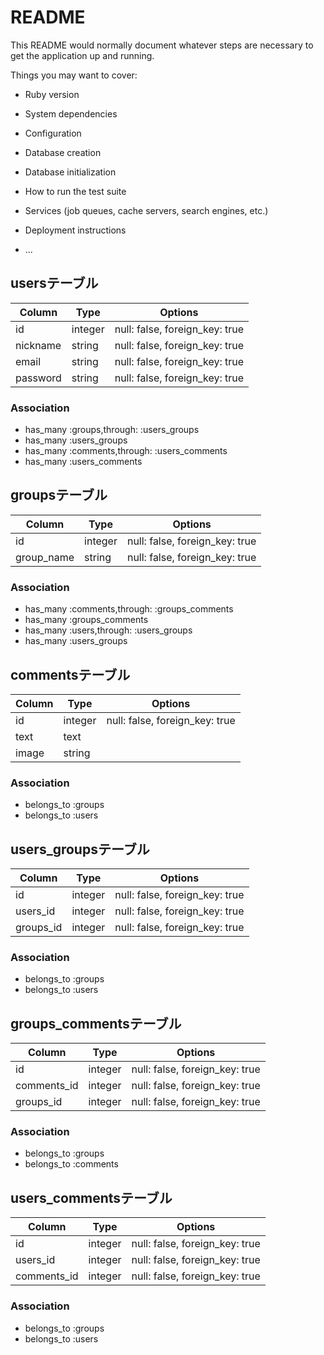 # README

This README would normally document whatever steps are necessary to get the
application up and running.

Things you may want to cover:

* Ruby version

* System dependencies

* Configuration

* Database creation

* Database initialization

* How to run the test suite

* Services (job queues, cache servers, search engines, etc.)

* Deployment instructions

* ...

## usersテーブル

|Column|Type|Options|
|------|----|-------|
|id|integer|null: false, foreign_key: true|
|nickname|string|null: false, foreign_key: true|
|email|string|null: false, foreign_key: true|
|password|string|null: false, foreign_key: true|

### Association
- has_many :groups,through: :users_groups
- has_many :users_groups
- has_many :comments,through: :users_comments
- has_many :users_comments


## groupsテーブル

|Column|Type|Options|
|------|----|-------|
|id|integer|null: false, foreign_key: true|
|group_name|string|null: false, foreign_key: true|

### Association
- has_many :comments,through: :groups_comments
- has_many :groups_comments
- has_many :users,through: :users_groups
- has_many :users_groups


## commentsテーブル

|Column|Type|Options|
|------|----|-------|
|id|integer|null: false, foreign_key: true|
|text|text||
|image|string||

### Association
- belongs_to :groups
- belongs_to :users


## users_groupsテーブル

|Column|Type|Options|
|------|----|-------|
|id|integer|null: false, foreign_key: true|
|users_id|integer|null: false, foreign_key: true|
|groups_id|integer|null: false, foreign_key: true|

### Association
- belongs_to :groups
- belongs_to :users


## groups_commentsテーブル

|Column|Type|Options|
|------|----|-------|
|id|integer|null: false, foreign_key: true|
|comments_id|integer|null: false, foreign_key: true|
|groups_id|integer|null: false, foreign_key: true|

### Association
- belongs_to :groups
- belongs_to :comments


## users_commentsテーブル

|Column|Type|Options|
|------|----|-------|
|id|integer|null: false, foreign_key: true|
|users_id|integer|null: false, foreign_key: true|
|comments_id|integer|null: false, foreign_key: true|

### Association
- belongs_to :groups
- belongs_to :users